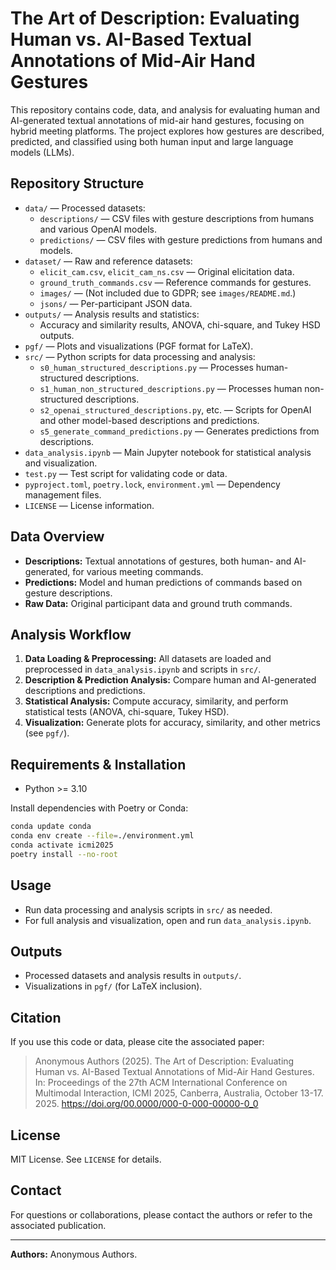 # The Art of Description: Evaluating Human vs. AI-Based Textual Annotations of Mid-Air Hand Gestures

This repository contains code, data, and analysis for evaluating human and AI-generated textual annotations of mid-air hand gestures, focusing on hybrid meeting platforms. The project explores how gestures are described, predicted, and classified using both human input and large language models (LLMs).

## Repository Structure

- `data/` — Processed datasets:
  - `descriptions/` — CSV files with gesture descriptions from humans and various OpenAI models.
  - `predictions/` — CSV files with gesture predictions from humans and models.
- `dataset/` — Raw and reference datasets:
  - `elicit_cam.csv`, `elicit_cam_ns.csv` — Original elicitation data.
  - `ground_truth_commands.csv` — Reference commands for gestures.
  - `images/` — (Not included due to GDPR; see `images/README.md`.)
  - `jsons/` — Per-participant JSON data.
- `outputs/` — Analysis results and statistics:
  - Accuracy and similarity results, ANOVA, chi-square, and Tukey HSD outputs.
- `pgf/` — Plots and visualizations (PGF format for LaTeX).
- `src/` — Python scripts for data processing and analysis:
  - `s0_human_structured_descriptions.py` — Processes human-structured descriptions.
  - `s1_human_non_structured_descriptions.py` — Processes human non-structured descriptions.
  - `s2_openai_structured_descriptions.py`, etc. — Scripts for OpenAI and other model-based descriptions and predictions.
  - `s5_generate_command_predictions.py` — Generates predictions from descriptions.
- `data_analysis.ipynb` — Main Jupyter notebook for statistical analysis and visualization.
- `test.py` — Test script for validating code or data.
- `pyproject.toml`, `poetry.lock`, `environment.yml` — Dependency management files.
- `LICENSE` — License information.

## Data Overview

- **Descriptions:** Textual annotations of gestures, both human- and AI-generated, for various meeting commands.
- **Predictions:** Model and human predictions of commands based on gesture descriptions.
- **Raw Data:** Original participant data and ground truth commands.

## Analysis Workflow

1. **Data Loading & Preprocessing:** All datasets are loaded and preprocessed in `data_analysis.ipynb` and scripts in `src/`.
2. **Description & Prediction Analysis:** Compare human and AI-generated descriptions and predictions.
3. **Statistical Analysis:** Compute accuracy, similarity, and perform statistical tests (ANOVA, chi-square, Tukey HSD).
4. **Visualization:** Generate plots for accuracy, similarity, and other metrics (see `pgf/`).

## Requirements & Installation

- Python >= 3.10

Install dependencies with Poetry or Conda:

```bash
conda update conda
conda env create --file=./environment.yml
conda activate icmi2025
poetry install --no-root
```

## Usage

- Run data processing and analysis scripts in `src/` as needed.
- For full analysis and visualization, open and run `data_analysis.ipynb`.

## Outputs

- Processed datasets and analysis results in `outputs/`.
- Visualizations in `pgf/` (for LaTeX inclusion).

## Citation

If you use this code or data, please cite the associated paper:

> Anonymous Authors (2025). The Art of Description: Evaluating Human vs. AI-Based Textual Annotations of Mid-Air Hand Gestures. In: Proceedings of the 27th ACM International Conference on Multimodal Interaction, ICMI 2025, Canberra, Australia, October 13-17. 2025. https://doi.org/00.0000/000-0-000-00000-0_0

## License

MIT License. See `LICENSE` for details.

## Contact

For questions or collaborations, please contact the authors or refer to the associated publication.

---

**Authors:** Anonymous Authors.
